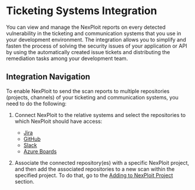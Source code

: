 # Ticketing Systems Integration
You can view and manage the NexPloit reports on every detected vulnerability in the ticketing and communication systems that you use in your development environment. The integration allows you to simplify and fasten the process of solving the security issues of your application or API by using the automatically created issue tickets and distributing the remediation tasks among your development team.  

## Integration Navigation
To enable NexPloit to send the scan reports to multiple repositories (projects, channels) of your ticketing and communication systems, you need to do the following:
1. Connect NexPloit to the relative systems and select the repositories to which NexPloit should have access: 
    * [Jira](guide/pipeline-integration/ticketing-systems/integrating-with-nexploit/jira.md)
    * [GitHub](guide/pipeline-integration/ticketing-systems/integrating-with-nexploit/github.md)
    * [Slack](guide/pipeline-integration/ticketing-systems/integrating-with-nexploit/slack.md)
    * [Azure Boards](guide/pipeline-integration/ticketing-systems/integrating-with-nexploit/azure.md)

2. Associate the connected repository(es) with a specific NexPloit project, and then add the associated repositories to a new scan within the specified project. To do that, go to the [Adding to NexPloit Project](guide/pipeline-integration/ticketing-systems/adding-to-project.md) section.